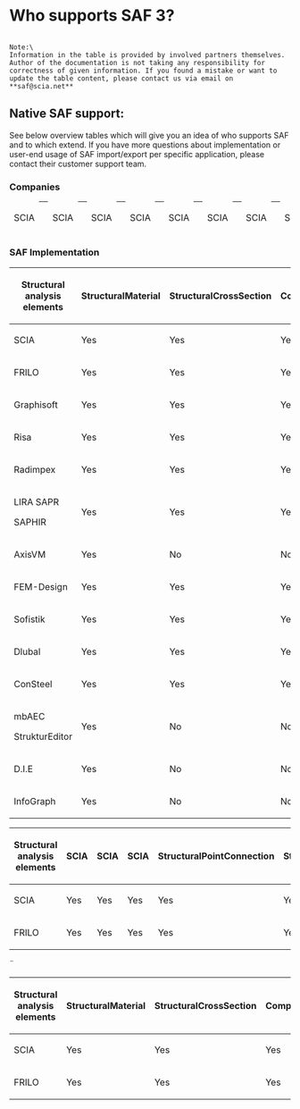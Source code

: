 # Who supports SAF 3?

```{admonition} Last update: February 2022

Note:\
Information in the table is provided by involved partners themselves. Author of the documentation is not taking any responsibility for correctness of given information. If you found a mistake or want to update the table content, please contact us via email on **saf@scia.net**
```

## Native SAF support:

See below overview tables which will give you an idea of who supports SAF and to which extend. If you have more questions about implementation or user-end usage of SAF import/export per specific application, please contact their customer support team.

### Companies


<div class="scorllable-table">
<table class="colwidths-auto docutils align-default">
<thead>
<tr class="row-odd"><td><img alt="" src="../_images/1_scia.png" /><p>SCIA</p></th>
<th class="text-center"><td><img alt="" src="../_images/1_scia.png" /><p>SCIA</p></th>
<th class="text-center"><td><img alt="" src="../_images/1_scia.png" /><p>SCIA</p></th>
<th class="text-center"><td><img alt="" src="../_images/1_scia.png" /><p>SCIA</p></th>
<th class="text-center"><td><img alt="" src="../_images/1_scia.png" /><p>SCIA</p></th>
<th class="text-center"><td><img alt="" src="../_images/1_scia.png" /><p>SCIA</p></th>
<th class="text-center"><td><img alt="" src="../_images/1_scia.png" /><p>SCIA</p></th>
<th class="text-center"><td><img alt="" src="../_images/1_scia.png" /><p>SCIA</p></th>
<th class="text-center"><td><img alt="" src="../_images/1_scia.png" /><p>SCIA</p></th>
<th class="text-center"><td><img alt="" src="../_images/1_scia.png" /><p>SCIA</p></th>
<th class="text-center"><td><img alt="" src="../_images/1_scia.png" /><p>SCIA</p></th>
<th class="text-center"><td><img alt="" src="../_images/1_scia.png" /><p>SCIA</p></th>
<th class="text-center"><td><img alt="" src="../_images/1_frilo.png" /><p>FRILO</p></th>
<th class="text-center"><td><img alt="" src="../_images/1_frilo.png" /><p>FRILO</p></th>
</tr>
</tbody>
</table>
</div>



### SAF Implementation

<table class="colwidths-auto docutils align-default">
<thead>
<tr class="row-odd"><th class="head"><p><p><strong>Structural analysis</strong><br><strong>elements</strong></p></p></th>
<th class="vertical-header"><span>StructuralMaterial</span></th>
<th class="vertical-header"><span>StructuralCrossSection</span></th>
<th class="vertical-header"><span>CompositeShapeDef</span></th>
<th class="vertical-header"><span>StructuralPointConnection</span></th>
<th class="vertical-header"><span>StructuralCurveEdge</span></th>
<th class="vertical-header"><span>StructuralCurveMember</span></th>
<th class="vertical-header"><span>StructuralCurveMemberVarying</span></th>
<th class="vertical-header"><span>StructuralCurveMemberRib</span></th>
<th class="vertical-header"><span>StructuralSurfaceMember</span></th>
<th class="vertical-header"><span>StructuralSurfaceMemberOpening</span></th>
<th class="vertical-header"><span>StructuralSurfaceMemberRegion</span></th>
<th class="vertical-header"><span>StructuralStorey</span></th>
<th class="vertical-header"><span>StructuralProxyElement</span></th>
</tr>
</thead>
<tbody>
<tr class="row-even"><td><img alt="" src="../_images/1_scia.png" /><p>SCIA</p></th>
<td class="text-center"><p>Yes</p></td>
<td class="text-center"><p>Yes</p></td>
<td class="text-center"><p>Yes</p></td>
<td class="text-center"><p>Yes</p></td>
<td class="text-center"><p>Yes</p></td>
<td class="text-center"><p>Yes</p></td>
<td class="text-center"><p>Yes</p></td>
<td class="text-center"><p>Yes</p></td>
<td class="text-center"><p>Yes</p></td>
<td class="text-center"><p>Yes</p></td>
<td class="text-center"><p>Yes</p></td>
<td class="text-center"><p>Yes</p></td>
<td class="text-center"><p>Yes</p></td>
</tr>
<tr class="row-odd"><td><img alt="" src="../_images/1_frilo.png" /><p>FRILO</p></th>
<td class="text-center"><p>Yes</p></td>
<td class="text-center"><p>Yes</p></td>
<td class="text-center"><p>Yes</p></td>
<td class="text-center"><p>Yes</p></td>
<td class="text-center"><p>Yes</p></td>
<td class="text-center"><p>Yes</p></td>
<td class="text-center"><p>Yes</p></td>
<td class="text-center"><p>Yes</p></td>
<td class="text-center"><p>Yes</p></td>
<td class="text-center"><p>Yes</p></td>
<td class="text-center"><p>Yes</p></td>
<td class="text-center"><p>Yes</p></td>
<td class="text-center"><p>Yes</p></td>
</tr>
<tr class="row-even"><td><img alt="" src="../_images/1_grgnay6o_400x400.png" /><p>Graphisoft</p></th>
<td class="text-center"><p>Yes</p></td>
<td class="text-center"><p>Yes</p></td>
<td class="text-center"><p>Yes</p></td>
<td class="text-center"><p>Yes</p></td>
<td class="text-center"><p>Yes</p></td>
<td class="text-center"><p>Yes</p></td>
<td class="text-center"><p>Yes</p></td>
<td class="text-center"><p>Yes</p></td>
<td class="text-center"><p>No</p></td>
<td class="text-center"><p>No</p></td>
<td class="text-center"><p>No</p></td>
<td class="text-center"><p>No</p></td>
<td class="text-center"><p>No</p></td>
</tr>
<tr class="row-odd"><td><img alt="" src="../_images/1_risa.png" /><p>Risa</p></th>
<td class="text-center"><p>Yes</p></td>
<td class="text-center"><p>Yes</p></td>
<td class="text-center"><p>Yes</p></td>
<td class="text-center"><p>Yes</p></td>
<td class="text-center"><p>Yes</p></td>
<td class="text-center"><p>Yes</p></td>
<td class="text-center"><p>Yes</p></td>
<td class="text-center"><p>Yes</p></td>
<td class="text-center"><p>Yes</p></td>
<td class="text-center"><p>Yes</p></td>
<td class="text-center"><p>Yes</p></td>
<td class="text-center"><p>Yes</p></td>
<td class="text-center"><p>Yes</p></td>
</tr>
<tr class="row-even"><td><img alt="" src="../_images/1_radimpex.png" /><p>Radimpex</p></th>
<td class="text-center"><p>Yes</p></td>
<td class="text-center"><p>Yes</p></td>
<td class="text-center"><p>Yes</p></td>
<td class="text-center"><p>Yes</p></td>
<td class="text-center"><p>Yes</p></td>
<td class="text-center"><p>Yes</p></td>
<td class="text-center"><p>Yes</p></td>
<td class="text-center"><p>Yes</p></td>
<td class="text-center"><p>Yes</p></td>
<td class="text-center"><p>Yes</p></td>
<td class="text-center"><p>No</p></td>
<td class="text-center"><p>No</p></td>
<td class="text-center"><p>No</p></td>
</tr>
<tr class="row-odd"><td><img alt="" src="../_images/1_logo_lira.png" /><p>LIRA SAPR<p>SAPHIR</p></th>
<td class="text-center"><p>Yes</p></td>
<td class="text-center"><p>Yes</p></td>
<td class="text-center"><p>Yes</p></td>
<td class="text-center"><p>Yes</p></td>
<td class="text-center"><p>Yes</p></td>
<td class="text-center"><p>Yes</p></td>
<td class="text-center"><p>Yes</p></td>
<td class="text-center"><p>Yes</p></td>
<td class="text-center"><p>Yes</p></td>
<td class="text-center"><p>Yes</p></td>
<td class="text-center"><p>Yes</p></td>
<td class="text-center"><p>Yes</p></td>
<td class="text-center"><p>Yes</p></td>
</tr>
<tr class="row-even"><td><img alt="" src="../_images/1_axis.png" /><p>AxisVM</p></th>
<td class="text-center"><p>Yes</p></td>
<td class="text-center"><p>No</p></td>
<td class="text-center"><p>No</p></td>
<td class="text-center"><p>No</p></td>
<td class="text-center"><p>Yes</p></td>
<td class="text-center"><p>Yes</p></td>
<td class="text-center"><p>Yes</p></td>
<td class="text-center"><p>Yes</p></td>
<td class="text-center"><p>No</p></td>
<td class="text-center"><p>Yes</p></td>
<td class="text-center"><p>Yes</p></td>
<td class="text-center"><p>No</p></td>
<td class="text-center"><p>No</p></td>
</tr>
<tr class="row-odd"><td><img alt="" src="../_images/1_fem-design-logo2.png" /><p>FEM-Design</p></th>
<td class="text-center"><p>Yes</p></td>
<td class="text-center"><p>Yes</p></td>
<td class="text-center"><p>Yes</p></td>
<td class="text-center"><p>No</p></td>
<td class="text-center"><p>Yes</p></td>
<td class="text-center"><p>Yes</p></td>
<td class="text-center"><p>Yes</p></td>
<td class="text-center"><p>Yes</p></td>
<td class="text-center"><p>No</p></td>
<td class="text-center"><p>Yes</p></td>
<td class="text-center"><p>No</p></td>
<td class="text-center"><p>No</p></td>
<td class="text-center"><p>Yes</p></td>
</tr>
<tr class="row-even"><td><img alt="" src="../_images/1_sofistik.png" /><p>Sofistik</p></th>
<td class="text-center"><p>Yes</p></td>
<td class="text-center"><p>Yes</p></td>
<td class="text-center"><p>Yes</p></td>
<td class="text-center"><p>Yes</p></td>
<td class="text-center"><p>Yes</p></td>
<td class="text-center"><p>Yes</p></td>
<td class="text-center"><p>Yes</p></td>
<td class="text-center"><p>Yes</p></td>
<td class="text-center"><p>Yes</p></td>
<td class="text-center"><p>Yes</p></td>
<td class="text-center"><p>Yes</p></td>
<td class="text-center"><p>Yes</p></td>
<td class="text-center"><p>Yes</p></td>
</tr>
<tr class="row-odd"><td><img alt="" src="../_images/1_dlubal.png" /><p>Dlubal</p></th>
<td class="text-center"><p>Yes</p></td>
<td class="text-center"><p>Yes</p></td>
<td class="text-center"><p>Yes</p></td>
<td class="text-center"><p>Yes</p></td>
<td class="text-center"><p>Yes</p></td>
<td class="text-center"><p>Yes</p></td>
<td class="text-center"><p>Yes</p></td>
<td class="text-center"><p>Yes</p></td>
<td class="text-center"><p>Yes</p></td>
<td class="text-center"><p>Yes</p></td>
<td class="text-center"><p>No</p></td>
<td class="text-center"><p>Yes</p></td>
<td class="text-center"><p>Yes</p></td>
</tr>
<tr class="row-even"><td><img alt="" src="../_images/1_consteel.png" /><p>ConSteel</p></th>
<td class="text-center"><p>Yes</p></td>
<td class="text-center"><p>Yes</p></td>
<td class="text-center"><p>Yes</p></td>
<td class="text-center"><p>No</p></td>
<td class="text-center"><p>Yes</p></td>
<td class="text-center"><p>Yes</p></td>
<td class="text-center"><p>Yes</p></td>
<td class="text-center"><p>No</p></td>
<td class="text-center"><p>Yes</p></td>
<td class="text-center"><p>No</p></td>
<td class="text-center"><p>No</p></td>
<td class="text-center"><p>No</p></td>
<td class="text-center"><p>Yes</p></td>
</tr>
<tr class="row-odd"><td><img alt="" src="../_images/1_mbaec.png" /><p>mbAEC<p>StrukturEditor</p></th>
<td class="text-center"><p>Yes</p></td>
<td class="text-center"><p>No</p></td>
<td class="text-center"><p>No</p></td>
<td class="text-center"><p>No</p></td>
<td class="text-center"><p>Yes</p></td>
<td class="text-center"><p>Yes</p></td>
<td class="text-center"><p>Yes</p></td>
<td class="text-center"><p>Yes</p></td>
<td class="text-center"><p>No</p></td>
<td class="text-center"><p>Yes</p></td>
<td class="text-center"><p>No</p></td>
<td class="text-center"><p>Yes</p></td>
<td class="text-center"><p>No</p></td>
</tr>
<tr class="row-even"><td><img alt="" src="../_images/1_die.png" /><p>D.I.E</p></th>
<td class="text-center"><p>Yes</p></td>
<td class="text-center"><p>No</p></td>
<td class="text-center"><p>No</p></td>
<td class="text-center"><p>Yes</p></td>
<td class="text-center"><p>No</p></td>
<td class="text-center"><p>No</p></td>
<td class="text-center"><p>No</p></td>
<td class="text-center"><p>No</p></td>
<td class="text-center"><p>No</p></td>
<td class="text-center"><p>No</p></td>
<td class="text-center"><p>No</p></td>
<td class="text-center"><p>No</p></td>
<td class="text-center"><p>No</p></td>
</tr>
<tr class="row-even"><td><img alt="" src="../_images/1_InfoGraph_99x99.png" /><p>InfoGraph</p></th>
<td class="text-center"><p>Yes</p></td>
<td class="text-center"><p>No</p></td>
<td class="text-center"><p>No</p></td>
<td class="text-center"><p>Yes</p></td>
<td class="text-center"><p>No</p></td>
<td class="text-center"><p>No</p></td>
<td class="text-center"><p>No</p></td>
<td class="text-center"><p>No</p></td>
<td class="text-center"><p>No</p></td>
<td class="text-center"><p>No</p></td>
<td class="text-center"><p>No</p></td>
<td class="text-center"><p>No</p></td>
<td class="text-center"><p>No</p></td>
</tr>
</tbody>
</table>



<table class="colwidths-auto docutils align-default">
<thead>
<tr class="row-odd"><th class="head"><p><p><strong>Structural analysis</strong><br><strong>elements</strong></p></p></th>
<th class="vertical-header"><span><img alt="" src="../_images/1_scia.png" />   SCIA</span></th>
<th class="vertical-header"><span><img alt="" src="../_images/1_scia.png" />   SCIA</span></th>
<th class="vertical-header"><img alt="" src="../_images/1_scia.png" /><span>SCIA</span></th>
<th class="vertical-header"><span>StructuralPointConnection</span></th>
<th class="vertical-header"><span>StructuralCurveEdge</span></th>
<th class="vertical-header"><span>StructuralCurveMember</span></th>
<th class="vertical-header"><span>StructuralCurveMemberVarying</span></th>
<th class="vertical-header"><span>StructuralCurveMemberRib</span></th>
<th class="vertical-header"><span>StructuralSurfaceMember</span></th>
<th class="vertical-header"><span>StructuralSurfaceMemberOpening</span></th>
<th class="vertical-header"><span>StructuralSurfaceMemberRegion</span></th>
<th class="vertical-header"><span>StructuralStorey</span></th>
<th class="vertical-header"><span>StructuralProxyElement</span></th>
</tr>
</thead>
<tbody>
<tr class="row-even"><td><img alt="" src="../_images/1_scia.png" /><p>SCIA</p></th>
<td class="text-center"><p>Yes</p></td>
<td class="text-center"><p>Yes</p></td>
<td class="text-center"><p>Yes</p></td>
<td class="text-center"><p>Yes</p></td>
<td class="text-center"><p>Yes</p></td>
<td class="text-center"><p>Yes</p></td>
<td class="text-center"><p>Yes</p></td>
<td class="text-center"><p>Yes</p></td>
<td class="text-center"><p>Yes</p></td>
<td class="text-center"><p>Yes</p></td>
<td class="text-center"><p>Yes</p></td>
<td class="text-center"><p>Yes</p></td>
<td class="text-center"><p>Yes</p></td>
</tr>
<tr class="row-odd"><td><img alt="" src="../_images/1_frilo.png" /><p>FRILO</p></th>
<td class="text-center"><p>Yes</p></td>
<td class="text-center"><p>Yes</p></td>
<td class="text-center"><p>Yes</p></td>
<td class="text-center"><p>Yes</p></td>
<td class="text-center"><p>Yes</p></td>
<td class="text-center"><p>Yes</p></td>
<td class="text-center"><p>Yes</p></td>
<td class="text-center"><p>Yes</p></td>
<td class="text-center"><p>Yes</p></td>
<td class="text-center"><p>Yes</p></td>
<td class="text-center"><p>Yes</p></td>
<td class="text-center"><p>Yes</p></td>
<td class="text-center"><p>Yes</p></td>
</tr>
</tbody>
</table>


<div class="scorllable-table">
<table class="colwidths-auto docutils align-default">
<thead>
<tr class="row-odd"><th class="head"><p><p><strong>Structural analysis</strong><br><strong>elements</strong></p></p></th>
<th class="vertical-header"><span>StructuralMaterial</span></th>
<th class="vertical-header"><span>StructuralCrossSection</span></th>
<th class="vertical-header"><span>CompositeShapeDef</span></th>
<th class="vertical-header"><span>StructuralPointConnection</span></th>
<th class="vertical-header"><span>StructuralCurveEdge</span></th>
<th class="vertical-header"><span>StructuralCurveMember</span></th>
<th class="vertical-header"><span>StructuralCurveMemberVarying</span></th>
<th class="vertical-header"><span>StructuralCurveMemberRib</span></th>
<th class="vertical-header"><span>StructuralSurfaceMember</span></th>
<th class="vertical-header"><span>StructuralSurfaceMemberOpening</span></th>
<th class="vertical-header"><span>StructuralSurfaceMemberRegion</span></th>
<th class="vertical-header"><span>StructuralStorey</span></th>
<th class="vertical-header"><span>StructuralProxyElement</span></th>
<th class="vertical-header"><span>StructuralMaterial</span></th>
<th class="vertical-header"><span>StructuralCrossSection</span></th>
<th class="vertical-header"><span>CompositeShapeDef</span></th>
<th class="vertical-header"><span>StructuralPointConnection</span></th>
<th class="vertical-header"><span>StructuralCurveEdge</span></th>
<th class="vertical-header"><span>StructuralCurveMember</span></th>
<th class="vertical-header"><span>StructuralCurveMemberVarying</span></th>
<th class="vertical-header"><span>StructuralCurveMemberRib</span></th>
<th class="vertical-header"><span>StructuralSurfaceMember</span></th>
<th class="vertical-header"><span>StructuralSurfaceMemberOpening</span></th>
<th class="vertical-header"><span>StructuralSurfaceMemberRegion</span></th>
<th class="vertical-header"><span>StructuralStorey</span></th>
<th class="vertical-header"><span>StructuralProxyElement</span></th>
<th class="vertical-header"><span>StructuralSurfaceMemberRegion</span></th>
<th class="vertical-header"><span>StructuralStorey</span></th>
<th class="vertical-header"><span>StructuralProxyElement</span></th>
<th class="vertical-header"><span>StructuralMaterial</span></th>
<th class="vertical-header"><span>StructuralCrossSection</span></th>
<th class="vertical-header"><span>CompositeShapeDef</span></th>
<th class="vertical-header"><span>StructuralPointConnection</span></th>
<th class="vertical-header"><span>StructuralCurveEdge</span></th>
<th class="vertical-header"><span>StructuralCurveMember</span></th>
<th class="vertical-header"><span>StructuralCurveMemberVarying</span></th>
<th class="vertical-header"><span>StructuralCurveMemberRib</span></th>
<th class="vertical-header"><span>StructuralSurfaceMember</span></th>
<th class="vertical-header"><span>StructuralSurfaceMemberOpening</span></th>
<th class="vertical-header"><span>StructuralSurfaceMemberRegion</span></th>
<th class="vertical-header"><span>StructuralStorey</span></th>
<th class="vertical-header"><span>StructuralProxyElement</span></th>
</tr>
</thead>
<tbody>
<tr class="row-even"><td><img alt="" src="../_images/1_scia.png" /><p>SCIA</p></th>
<td class="text-center"><p>Yes</p></td>
<td class="text-center"><p>Yes</p></td>
<td class="text-center"><p>Yes</p></td>
<td class="text-center"><p>Yes</p></td>
<td class="text-center"><p>Yes</p></td>
<td class="text-center"><p>Yes</p></td>
<td class="text-center"><p>Yes</p></td>
<td class="text-center"><p>Yes</p></td>
<td class="text-center"><p>Yes</p></td>
<td class="text-center"><p>Yes</p></td>
<td class="text-center"><p>Yes</p></td>
<td class="text-center"><p>Yes</p></td>
<td class="text-center"><p>Yes</p></td>
<td class="text-center"><p>Yes</p></td>
<td class="text-center"><p>Yes</p></td>
<td class="text-center"><p>Yes</p></td>
<td class="text-center"><p>Yes</p></td>
<td class="text-center"><p>Yes</p></td>
<td class="text-center"><p>Yes</p></td>
<td class="text-center"><p>Yes</p></td>
<td class="text-center"><p>Yes</p></td>
<td class="text-center"><p>Yes</p></td>
<td class="text-center"><p>Yes</p></td>
<td class="text-center"><p>Yes</p></td>
<td class="text-center"><p>Yes</p></td>
<td class="text-center"><p>Yes</p></td>
<td class="text-center"><p>Yes</p></td>
<td class="text-center"><p>Yes</p></td>
<td class="text-center"><p>Yes</p></td>
<td class="text-center"><p>Yes</p></td>
<td class="text-center"><p>Yes</p></td>
<td class="text-center"><p>Yes</p></td>
<td class="text-center"><p>Yes</p></td>
<td class="text-center"><p>Yes</p></td>
<td class="text-center"><p>Yes</p></td>
<td class="text-center"><p>Yes</p></td>
<td class="text-center"><p>Yes</p></td>
<td class="text-center"><p>Yes</p></td>
<td class="text-center"><p>Yes</p></td>
<td class="text-center"><p>Yes</p></td>
<td class="text-center"><p>Yes</p></td>
<td class="text-center"><p>Yes</p></td>
</tr>
<tr class="row-odd"><td><img alt="" src="../_images/1_frilo.png" /><p>FRILO</p></th>
<td class="text-center"><p>Yes</p></td>
<td class="text-center"><p>Yes</p></td>
<td class="text-center"><p>Yes</p></td>
<td class="text-center"><p>Yes</p></td>
<td class="text-center"><p>Yes</p></td>
<td class="text-center"><p>Yes</p></td>
<td class="text-center"><p>Yes</p></td>
<td class="text-center"><p>Yes</p></td>
<td class="text-center"><p>Yes</p></td>
<td class="text-center"><p>Yes</p></td>
<td class="text-center"><p>Yes</p></td>
<td class="text-center"><p>Yes</p></td>
<td class="text-center"><p>Yes</p></td>
<td class="text-center"><p>Yes</p></td>
<td class="text-center"><p>Yes</p></td>
<td class="text-center"><p>Yes</p></td>
<td class="text-center"><p>Yes</p></td>
<td class="text-center"><p>Yes</p></td>
<td class="text-center"><p>Yes</p></td>
<td class="text-center"><p>Yes</p></td>
<td class="text-center"><p>Yes</p></td>
<td class="text-center"><p>Yes</p></td>
<td class="text-center"><p>Yes</p></td>
<td class="text-center"><p>Yes</p></td>
<td class="text-center"><p>Yes</p></td>
<td class="text-center"><p>Yes</p></td>¨
<td class="text-center"><p>Yes</p></td>
<td class="text-center"><p>Yes</p></td>
<td class="text-center"><p>Yes</p></td>
<td class="text-center"><p>Yes</p></td>
<td class="text-center"><p>Yes</p></td>
<td class="text-center"><p>Yes</p></td>
<td class="text-center"><p>Yes</p></td>
<td class="text-center"><p>Yes</p></td>
<td class="text-center"><p>Yes</p></td>
<td class="text-center"><p>Yes</p></td>
<td class="text-center"><p>Yes</p></td>
<td class="text-center"><p>Yes</p></td>
<td class="text-center"><p>Yes</p></td>
<td class="text-center"><p>Yes</p></td>
<td class="text-center"><p>Yes</p></td>
<td class="text-center"><p>Yes</p></td>
</tr>
</tbody>
</table>
</div>

